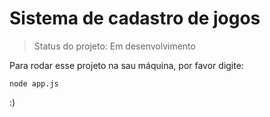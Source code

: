 <h1>Sistema de cadastro de jogos</h1>

>Status do projeto: Em desenvolvimento

Para rodar esse projeto na sau máquina, por favor digite:

```
node app.js
```

:)
